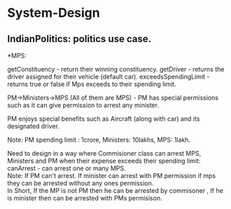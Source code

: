 # System-Design

## IndianPolitics: politics use case.


*MPS:

getConstituency - return their winning constituency.
getDriver - returns the driver assigned for their vehicle (default car).
exceedsSpendingLimit - returns true or false if Mps exceeds to their spending limit.

PM->Ministers->MPS (All of them are MPS) - PM has special permissions such as it can give permission to arrest any minister.

PM enjoys special benefits such as Aircraft (along with car) and its designated driver. 

Note: PM spending limit : 1crore, Ministers: 10lakhs, MPS: 1lakh.

Need to design in a way  where Commisioner class can arrest MPS, Ministers and PM when their expense exceeds their spending limit:
canArrest - can arrest one or many MPS.  
           Note: If PM  can't arrest.
                 If minister can arrest with PM permission
                 if mps they can be arrested without any ones permission.     
In Short, If the MP is not PM then he can be arrested by commisoner , If he is minister then can be arrested with PMs permisison.

